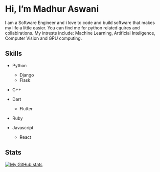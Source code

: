 # Hi, I’m Madhur Aswani 
I am a Software Engineer and i love to code and build software that makes my life a little easier. You can find me for python related quires and collabirations. 
My intrests include: Machine Learning, Artificial Inteligence, Computer Vision and GPU computing.

## Skills
 - Python 
   - Django
   - Flask
   
 - C++
 - Dart
   - Flutter
 - Ruby
 - Javascript
   - React
## Stats
[![My GitHub stats](https://github-readme-stats.vercel.app/api?username=madhuraswani)](https://github.com/anuraghazra/github-readme-stats)
<!---
madhuraswani/madhuraswani is a ✨ special ✨ repository because its `README.md` (this file) appears on your GitHub profile.
You can click the Preview link to take a look at your changes.
--->

